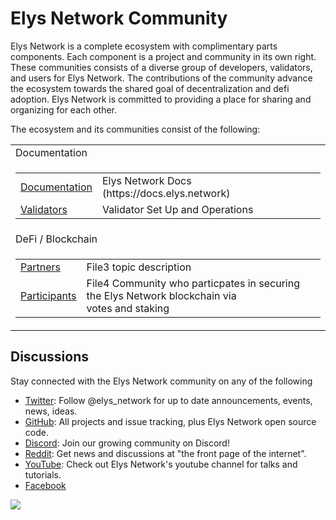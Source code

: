 # Elys Network Community

Elys Network <SAMPLE LANGUAGE> is a complete ecosystem with complimentary parts components. Each component is a project and community in its own right. These communities consists of a diverse group of developers, validators, and users for Elys Network. The contributions of the community advance the ecosystem towards the shared goal of decentralization and defi adoption. Elys Network is committed to providing a place for sharing and organizing for each other.

The ecosystem and its communities consist of the following:





<table>
  <tr>
    <td>Documentation</td>
  </tr>
  <tr>
    <td>
      <table>
        <tr>
          <td><a href="./documentation/NEEDNAME">Documentation</a></td>
          <td>Elys Network Docs (https://docs.elys.network)</td>
        </tr>
        <tr>
          <td><a href="./documentation/needname">Validators</a></td>
          <td>Validator Set Up and Operations</td>
        </tr>
        </tr>
      </table> 
     </td>
  </tr>
  <tr>
    <td>DeFi / Blockchain</td>
  </tr>
  <tr>
    <td>
      <table>
        <tr>
          <td><a href="./defi/file3.md">Partners</a></td>
          <td>File3 topic description</td>
        </tr>
        <tr>
          <td><a href="./defi/File4participants.md">Participants</a></td>
          <td>File4 Community who particpates in securing the Elys Network blockchain via<br>
          votes and staking</td>
        </tr>
      </table> 
     </td>
  </tr>
</table>


## Discussions

Stay connected with the Elys Network community on any of the following

* [Twitter](https://twitter.com/elys_network): Follow @elys_network for up to date announcements, events, news, ideas.
* [GitHub](https://github.com/elys-network): All projects and issue tracking, plus Elys Network open source code.
* [Discord](https://discord.gg/TQpFvbY6eA): Join our growing community on Discord!
* [Reddit](https://reddit.com/r/LINKNEEDED): Get news and discussions at "the front page of the internet".
* [YouTube](https://www.youtube.com/channel/LINKNEEDED): Check out Elys Network's youtube channel for talks and tutorials.
* [Facebook](http://facebook.com/LINKNEEDED) 

[<img src="https://img.shields.io/badge/Edit%20this%20page%20on-Github-lightgrey?style=flat-square">]([https://github.com/elys-network/elys-community/blob/main/README.md])
